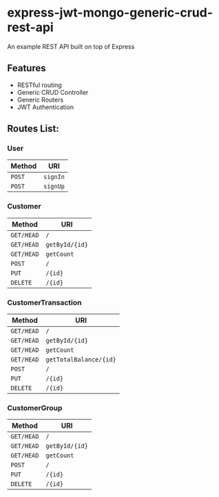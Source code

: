 # express-jwt-mongo-generic-crud-rest-api

An example REST API built on top of Express

## Features

- RESTful routing
- Generic CRUD Controller
- Generic Routers
- JWT Authentication

## Routes List:

### User

| Method     | URI                               |
|------------|-----------------------------------|
| `POST`     | `signIn`                          | 
| `POST`     | `signUp`                          | 

### Customer

| Method     | URI                               | 
|------------|-----------------------------------|
| `GET/HEAD` | `/`                               | 
| `GET/HEAD` | `getById/{id}`                    | 
| `GET/HEAD` | `getCount`                        | 
| `POST`     | `/`                               |
| `PUT`      | `/{id}`                           | 
| `DELETE`   | `/{id}`                           | 

### CustomerTransaction

| Method     | URI                               | 
|------------|-----------------------------------|
| `GET/HEAD` | `/`                               | 
| `GET/HEAD` | `getById/{id}`                    | 
| `GET/HEAD` | `getCount`                        | 
| `GET/HEAD` | `getTotalBalance/{id}`            | 
| `POST`     | `/`                               |
| `PUT`      | `/{id}`                           | 
| `DELETE`   | `/{id}`                           |

### CustomerGroup

| Method     | URI                               | 
|------------|-----------------------------------|
| `GET/HEAD` | `/`                               | 
| `GET/HEAD` | `getById/{id}`                    | 
| `GET/HEAD` | `getCount`                        | 
| `POST`     | `/`                               |
| `PUT`      | `/{id}`                           | 
| `DELETE`   | `/{id}`                           |
